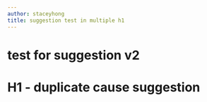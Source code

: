 ```yaml
---
author: staceyhong
title: suggestion test in multiple h1
---
```


# test for suggestion v2
# H1 - duplicate cause suggestion

